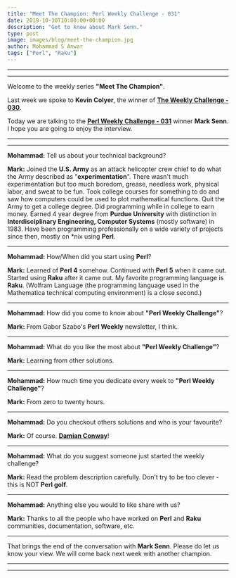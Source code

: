 ```yaml
---
title: "Meet The Champion: Perl Weekly Challenge - 031"
date: 2019-10-30T10:00:00+00:00
description: "Get to know about Mark Senn."
type: post
image: images/blog/meet-the-champion.jpg
author: Mohammad S Anwar
tags: ["Perl", "Raku"]
---
```

---
---

Welcome to the weekly series **"Meet The Champion"**.

Last week we spoke to **Kevin Colyer**, the winner of **[The Weekly Challenge - 030](/blog/meet-the-champion-030)**.

Today we are talking to the **[Perl Weekly Challenge - 031](/blog/perl-weekly-challenge-031)** winner **Mark Senn**. I hope you are going to enjoy the interview.

---
---

**Mohammad:** Tell us about your technical background?

**Mark:** Joined the **U.S. Army** as an attack helicopter crew chief to do what the Army described as "**experimentation**". There wasn't much experimentation but too much boredom, grease, needless work, physical labor, and sweat to be fun. Took college courses for something to do and saw how computers could be used to plot mathematical functions. Quit the Army to get a college degree. Did programming while in college to earn money. Earned 4 year degree from **Purdue University** with distinction in **Interdisciplinary Engineering, Computer Systems** (mostly software) in 1983. Have been programming professionally on a wide variety of projects since then, mostly on *nix using **Perl**.

---

**Mohammad:** How/When did you start using **Perl**?

**Mark:** Learned of **Perl 4** somehow. Continued with **Perl 5** when it came out. Started using **Raku** after it came out. My favorite programming language is **Raku**. (Wolfram Language (the programming language used in the Mathematica technical computing environment) is a close second.)

---

**Mohammad:** How did you come to know about **"Perl Weekly Challenge"**?

**Mark:** From Gabor Szabo's **Perl Weekly** newsletter, I think.

---

**Mohammad:** What do you like the most about **"Perl Weekly Challenge"**?

**Mark:** Learning from other solutions.

---

**Mohammad:** How much time you dedicate every week to **"Perl Weekly Challenge"**?

**Mark:** From zero to twenty hours.

---

**Mohammad:** Do you checkout others solutions and who is your favourite?

**Mark:** Of course. [**Damian Conway**](/blog/damian-corner)!

---

**Mohammad:** What do you suggest someone just started the weekly challenge?

**Mark:** Read the problem description carefully. Don't try to be too clever - this is NOT **Perl golf**.

---

**Mohammad:** Anything else you would to like share with us?

**Mark:** Thanks to all the people who have worked on **Perl** and **Raku** communities, documentation, software, etc.

---

That brings the end of the conversation with **Mark Senn**. Please do let us know your view. We will come back next week with another champion.

---
---
